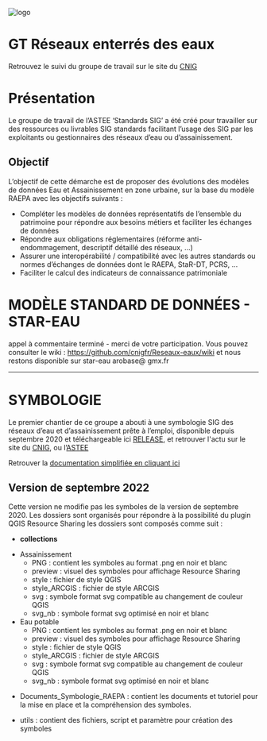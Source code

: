 ![logo](https://github.com/cnigfr/Reseaux-eaux/blob/main/Documentation/image_documentation/logo/logo.png "logo")

# GT Réseaux enterrés des eaux

Retrouvez le suivi du groupe de travail sur le site du [CNIG](http://cnig.gouv.fr/gt-reseaux-enterres-des-eaux-a23994.html)

# Présentation

Le groupe de travail de l’ASTEE ‘Standards SIG’ a été créé pour travailler sur des ressources ou livrables SIG standards facilitant l’usage des SIG par les exploitants ou gestionnaires des réseaux d’eau ou d’assainissement.

## Objectif

L’objectif de cette démarche est de proposer des évolutions des modèles de données Eau et Assainissement en zone urbaine, sur la base du modèle RAEPA avec les objectifs
suivants :

- Compléter les modèles de données représentatifs de l’ensemble du patrimoine pour répondre aux besoins métiers et faciliter les échanges de données
- Répondre aux obligations réglementaires (réforme anti-endommagement, descriptif détaillé des réseaux, …)
- Assurer une interopérabilité / compatibilité avec les autres standards ou normes d’échanges de données dont le RAEPA, StaR-DT, PCRS, …
- Faciliter le calcul des indicateurs de connaissance patrimoniale

# MODÈLE STANDARD DE DONNÉES - STAR-EAU

appel à commentaire terminé - merci de votre participation.
Vous pouvez consulter le wiki : https://github.com/cnigfr/Reseaux-eaux/wiki
et nous restons disponible sur star-eau arobase@ gmx.fr

---

# SYMBOLOGIE

Le premier chantier de ce groupe a abouti à une symbologie SIG des réseaux d’eau et d’assainissement prête à l’emploi, disponible depuis septembre 2020 et téléchargeable ici [RELEASE](https://github.com/cnigfr/Reseaux-eaux/releases/), et retrouver l'actu sur le site du [CNIG](http://cnig.gouv.fr/gt-reseaux-enterres-des-eaux-a23994.html), ou l’[ASTEE](https://www.astee.org/publications/symbologies-des-reseaux-deau-et-dassainissement-applicables-aux-systemes-dinformation-geographique-sig/)

Retrouver la [documentation simplifiée en cliquant ici](https://github.com/cnigfr/Reseaux-eaux/wiki)

## Version de septembre 2022

Cette version ne modifie pas les symboles de la version de septembre 2020.
Les dossiers sont organisés pour répondre à la possibilité du plugin QGIS Resource Sharing
les dossiers sont composés comme suit :

- **collections**

* Assainissement
  - PNG : contient les symboles au format .png en noir et blanc
  - preview : visuel des symboles pour affichage Resource Sharing
  - style : fichier de style QGIS
  - style_ARCGIS : fichier de style ARCGIS
  - svg : symbole format svg compatible au changement de couleur QGIS
  - svg_nb : symbole format svg optimisé en noir et blanc
* Eau potable
  - PNG : contient les symboles au format .png en noir et blanc
  - preview : visuel des symboles pour affichage Resource Sharing
  - style : fichier de style QGIS
  - style_ARCGIS : fichier de style ARCGIS
  - svg : symbole format svg compatible au changement de couleur QGIS
  - svg_nb : symbole format svg optimisé en noir et blanc

- Documents_Symbologie_RAEPA : contient les documents et tutoriel pour la mise en place et la compréhension des symboles.

* utils : contient des fichiers, script et paramètre pour création des symboles
